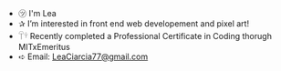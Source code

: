 - ㋡ I'm Lea  
- ✰ I’m interested in front end web developement and pixel art!
- 𓋼𓍊 Recently completed a Professional Certificate in Coding thorugh MITxEmeritus
- ➪ Email: LeaCiarcia77@gmail.com

